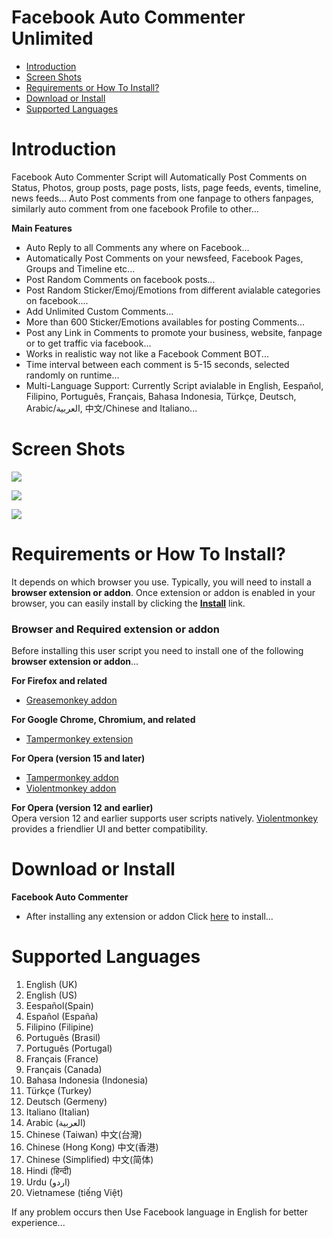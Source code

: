 Facebook Auto Commenter Unlimited
=================================
- [Introduction](#introduction)
- [Screen Shots](#screen-shots)
- [Requirements or How To Install?](#requirements-or-how-to-install)
- [Download or Install](#download-or-install)
- [Supported Languages](#supported-languages)

Introduction
============
Facebook Auto Commenter Script will Automatically Post Comments on Status, Photos, group posts, page posts, lists, page feeds, events, timeline, news feeds... Auto Post comments from one fanpage to others fanpages, similarly auto comment from one facebook Profile to other...

<b>Main Features</b>
- Auto Reply to all Comments any where on Facebook...
- Automatically Post Comments on your newsfeed, Facebook Pages, Groups and Timeline etc...
- Post Random Comments on facebook posts...
- Post Random Sticker/Emoj/Emotions from different avialable categories on facebook....
- Add Unlimited Custom Comments...
- More than 600 Sticker/Emotions availables for posting Comments...
- Post any Link in Comments to promote your business, website, fanpage or to get traffic via facebook...
- Works in realistic way not like a Facebook Comment BOT...
- Time interval between each comment is 5-15 seconds, selected randomly on runtime...
- Multi-Language Support: Currently Script avialable in English, Eespañol, Filipino, Português, Français, Bahasa Indonesia, Türkçe, Deutsch, Arabic/العربية, 中文/Chinese and Italiano...

Screen Shots
=============
![](https://github.com/ZiaUrR3hman/FacebookAutoLikeProfessional/raw/master/images/FacebookAutoComment.png)

![](https://github.com/ZiaUrR3hman/FacebookAutoLikeProfessional/raw/master/images/FacebookAutoCommentReplyFreeBot.png)

![](https://github.com/ZiaUrR3hman/FacebookAutoLikeProfessional/raw/master/images/FacebookAutoRandomComments.png)


Requirements or How To Install?
==============================
It depends on which browser you use. Typically, you will need to install a <b>browser extension or addon</b>.
Once extension or addon is enabled in your browser, you can easily install by clicking the  <b>[Install](#download-or-install)</b> link.

<h3>Browser and Required extension or addon</h3>
Before installing this user script you need to install one of the following <b>browser extension or addon</b>...

<b>For Firefox and related</b>
  - [Greasemonkey addon](https://addons.mozilla.org/en-us/firefox/addon/greasemonkey)

<b>For Google Chrome, Chromium, and related</b>
  - [Tampermonkey extension](https://chrome.google.com/webstore/detail/tampermonkey/dhdgffkkebhmkfjojejmpbldmpobfkfo) <br>

<b>For Opera (version 15 and later)</b>
  - [Tampermonkey addon](https://addons.opera.com/en/extensions/details/tampermonkey-beta)<br>
  - [Violentmonkey addon](https://addons.opera.com/en/extensions/details/violent-monkey)

<b>For Opera (version 12 and earlier)</b><br>
Opera version 12 and earlier supports user scripts natively. [Violentmonkey](https://addons.opera.com/en/extensions/details/violent-monkey) provides a friendlier UI and better compatibility.

Download or Install
===================
<b>Facebook Auto Commenter</b>
- After installing any extension or addon Click [here](https://raw.githubusercontent.com/ZiaUrR3hman/FacebookAutoLikeProfessional/master/FacebookAutoLikeUnlimited.user.js) to install...


Supported Languages
===================
1.	English (UK)<br>
2.	English (US)<br>
3.	Eespañol(Spain)<br>
4.	Español (España)<br>
5.	Filipino (Filipine)<br>
6.	Português (Brasil)<br>
7.	Português (Portugal)<br>
8.	Français (France)<br>
9.	Français (Canada)<br>
10.	Bahasa Indonesia (Indonesia)<br>
11.	Türkçe (Turkey)<br>
12.	Deutsch (Germeny)<br>
13.	Italiano (Italian)<br>
14.	Arabic (العربية)<br>
15.	Chinese (Taiwan) 中文(台灣)<br>
16.	Chinese (Hong Kong) 中文(香港)<br>
17.	Chinese (Simplified) 中文(简体)<br>
18.	Hindi (हिन्दी) <br>
19.	Urdu (اردو)<br>
20.	Vietnamese (tiếng Việt)<br>


If any problem occurs then Use Facebook language in English for better experience...

